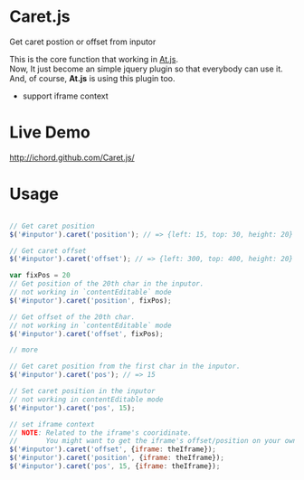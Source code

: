 Caret.js
========

Get caret postion or offset from inputor

This is the core function that working in [At.js](http://ichord.github.com/At.js).  
Now, It just become an simple jquery plugin so that everybody can use it.  
And, of course, **At.js** is using this plugin too.

* support iframe context

Live Demo
=========

http://ichord.github.com/Caret.js/


Usage
=====

```javascript

// Get caret position
$('#inputor').caret('position'); // => {left: 15, top: 30, height: 20}

// Get caret offset
$('#inputor').caret('offset'); // => {left: 300, top: 400, height: 20}

var fixPos = 20
// Get position of the 20th char in the inputor.
// not working in `contentEditable` mode
$('#inputor').caret('position', fixPos);

// Get offset of the 20th char.
// not working in `contentEditable` mode
$('#inputor').caret('offset', fixPos);

// more

// Get caret position from the first char in the inputor.
$('#inputor').caret('pos'); // => 15

// Set caret position in the inputor
// not working in contentEditable mode
$('#inputor').caret('pos', 15);

// set iframe context
// NOTE: Related to the iframe's cooridinate.
//       You might want to get the iframe's offset/position on your own
$('#inputor').caret('offset', {iframe: theIframe});
$('#inputor').caret('position', {iframe: theIframe});
$('#inputor').caret('pos', 15, {iframe: theIframe});

```
